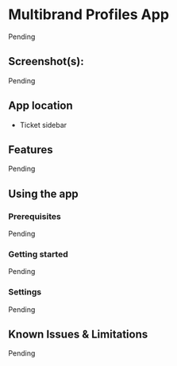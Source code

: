 # Multibrand Profiles App

Pending

## Screenshot(s):

Pending

## App location

* Ticket sidebar

## Features

Pending

## Using the app

### Prerequisites

Pending

### Getting started

Pending

### Settings

Pending

## Known Issues & Limitations

Pending
